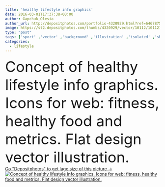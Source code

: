 ```yaml
---
title: 'healthy lifestyle info graphics'
date: 2016-03-01T17:37:38+00:00
author: Gapchuk_Olesia
author_url: http://depositphotos.com/portfolio-4320929.html?ref=64678756
image: https://st2.depositphotos.com/thumbs/4320929/vector/10112/101121260/api_thumb_450.jpg?forcejpeg=true
type: "post"
tags: ['sport' ,'vector' ,'background' ,'illustration' ,'isolated' ,'shape' ,'human' ,'girl' ,'female' ,'young' ,'people' ,'fresh' ,'health' ,'healthy' ,'life' ,'meat' ,'food' ,'diet' ,'fruit' ,'medicine' ,'man' ,'drink' ,'eating' ,'timer' ,'clock' ,'concept' ,'icon' ,'sleep' ,'Cardiology' ,'heart' ,'vegetables' ,'seafood' ,'active' ,'flat' ,'lifestyle' ,'weight' ,'organic' ,'body' ,'fitness' ,'eco' ,'exercise' ,'juice' ,'cereal' ,'rugby' ,'poster' ,'tennis' ,'workout' ,'infographic' ]
categories: 
  - lifestyle
---
```

<div aling="center">
            <font size="60"> Concept of healthy lifestyle info graphics. Icons for web: fitness, healthy food and metrics. Flat design vector illustration.</font>   
</div>
<div>
    <a href='https://depositphotos.com/101121260/stock-illustration-healthy-lifestyle-info-graphics.html?ref=64678756' target=_blank > Go "Depositphotos" to get lage size of this picture ->
        <img href='https://depositphotos.com/101121260/stock-illustration-healthy-lifestyle-info-graphics.html?ref=64678756' src='https://st2.depositphotos.com/4320929/10112/v/950/depositphotos_101121260-stock-illustration-healthy-lifestyle-info-graphics.jpg?forcejpeg=true' alt='Concept of healthy lifestyle info graphics. Icons for web: fitness, healthy food and metrics. Flat design vector illustration.' >
    </a>
</div>
